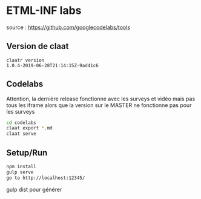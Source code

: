 # ETML-INF labs
source : https://github.com/googlecodelabs/tools

## Version de claat
```shell
claatr version
1.0.4-2019-06-28T21:14:15Z-9ad41c6

```

## Codelabs
Attention, la dernière release fonctionne avec les surveys et vidéo mais pas tous les iframe alors que la version sur le MASTER ne fonctionne pas pour les surveys
``` bash
cd codelabs
claat export *.md
claat serve
```



## Setup/Run
``` bash
npm install
gulp serve
go to http://localhost:12345/
```

gulp dist pour générer

